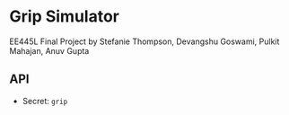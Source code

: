 # Grip Simulator

EE445L Final Project by Stefanie Thompson, Devangshu Goswami, Pulkit Mahajan, Anuv Gupta

## API

-   Secret: `grip`
